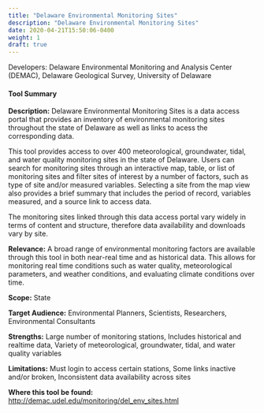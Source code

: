 ```yaml
---
title: "Delaware Environmental Monitoring Sites"
description: "Delaware Environmental Monitoring Sites"
date: 2020-04-21T15:50:06-0400
weight: 1
draft: true
---
```

Developers: Delaware Environmental Monitoring and Analysis Center (DEMAC), Delaware Geological Survey, University of Delaware

#### Tool Summary
**Description:** Delaware Environmental Monitoring Sites is a data access portal that provides an inventory of environmental monitoring sites throughout the state of Delaware as well as links to acess the corresponding data.

This tool provides access to over 400 meteorological, groundwater, tidal, and water quality monitoring sites in the state of Delaware. Users can search for monitoring sites through an interactive map, table, or list of monitoring sites and filter sites of interest by a number of factors, such as type of site and/or measured variables. Selecting a site from the map view also provides a brief summary that includes the period of record, variables measured, and a source link to access data.

The monitoring sites linked through this data access portal vary widely in terms of content and structure, therefore data availability and downloads vary by site.

**Relevance:** A broad range of environmental monitoring factors are available through this tool in both near-real time and as historical data. This allows for monitoring real time conditions such as water quality, meteorological parameters, and weather conditions, and evaluating climate conditions over time.

**Scope:** State

**Target Audience:** Environmental Planners, Scientists, Researchers, Environmental Consultants

**Strengths:** Large number of monitoring stations, Includes historical and realtime data, Variety of meteorological, groundwater, tidal, and water quality variables

**Limitations:** Must login to access certain stations, Some links inactive and/or broken, Inconsistent data availability across sites

**Where this tool be found:** http://demac.udel.edu/monitoring/del_env_sites.html
